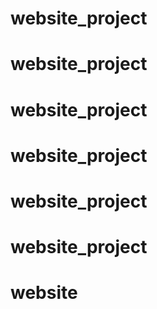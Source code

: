 # website_project
# website_project
# website_project
# website_project
# website_project
# website_project
# website
